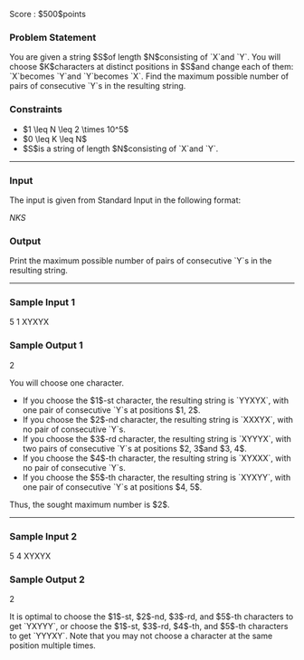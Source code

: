 
<div>

<span>

<span>

<p>
Score : $500$points
</p>

<div>

<section>

### **Problem Statement**

<p>
You are given a string $S$of length $N$consisting of `X`and `Y`.
You will choose $K$characters at distinct positions in $S$and change each of them: `X`becomes `Y`and `Y`becomes `X`.
Find the maximum possible number of pairs of consecutive `Y`s in the resulting string.
</p>

</section>

</div>

<div>

<section>

### **Constraints**

<ul>

<li>
$1 \leq N \leq 2 \times 10^5$
</li>

<li>
$0 \leq K \leq N$
</li>

<li>
$S$is a string of length $N$consisting of `X`and `Y`.
</li>

</ul>

</section>

</div>

---

<div>

<div>

<section>

### **Input**

<p>
The input is given from Standard Input in the following format:
</p>

<div>

$N$$K$$S$
</div>

</section>

</div>

<div>

<section>

### **Output**

<p>
Print the maximum possible number of pairs of consecutive `Y`s in the resulting string.
</p>

</section>

</div>

</div>

---

<div>

<section>

### **Sample Input 1**

<div>

5 1
XYXYX

</div>

</section>

</div>

<div>

<section>

### **Sample Output 1**

<div>

2

</div>

<p>
You will choose one character.
</p>

<ul>

<li>
If you choose the $1$-st character, the resulting string is `YYXYX`, with one pair of consecutive `Y`s at positions $1, 2$.
</li>

<li>
If you choose the $2$-nd character, the resulting string is `XXXYX`, with no pair of consecutive `Y`s.
</li>

<li>
If you choose the $3$-rd character, the resulting string is `XYYYX`, with two pairs of consecutive `Y`s at positions $2, 3$and $3, 4$.
</li>

<li>
If you choose the $4$-th character, the resulting string is `XYXXX`, with no pair of consecutive `Y`s.
</li>

<li>
If you choose the $5$-th character, the resulting string is `XYXYY`, with one pair of consecutive `Y`s at positions $4, 5$.
</li>

</ul>

<p>
Thus, the sought maximum number is $2$.
</p>

</section>

</div>

---

<div>

<section>

### **Sample Input 2**

<div>

5 4
XYXYX

</div>

</section>

</div>

<div>

<section>

### **Sample Output 2**

<div>

2

</div>

<p>
It is optimal to choose the $1$-st, $2$-nd, $3$-rd, and $5$-th characters to get `YXYYY`, or choose the $1$-st, $3$-rd, $4$-th, and $5$-th characters to get `YYYXY`.
Note that you may not choose a character at the same position multiple times.
</p>

</section>

</div>

</span>

</span>

</div>
